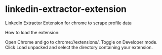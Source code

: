 # linkedin-extractor-extension
Linkedin Extractor Extension for chrome to scrape profile data

How to load the extension:

Open Chrome and go to chrome://extensions/.
Toggle on Developer mode.
Click Load unpacked and select the directory containing your extension.
